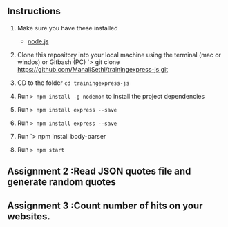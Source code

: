 
## Instructions

1. Make sure you have these installed
	- [node.js](http://nodejs.org/)

2. Clone this repository into your local machine using the terminal (mac or windos) or Gitbash (PC) `> git clone https://github.com/ManaliSethi/trainingexpress-js.git
3. CD to the folder `cd trainingexpress-js`
4. Run `> npm install -g nodemon` to install the project dependencies
5. Run `> npm install express --save` 
6. Run `> npm install express --save`
7. Run `> npm install body-parser
8. Run `> npm start ` 

## Assignment 2 :Read JSON  quotes file and generate random quotes 
## Assignment 3 :Count number of hits on your websites.
